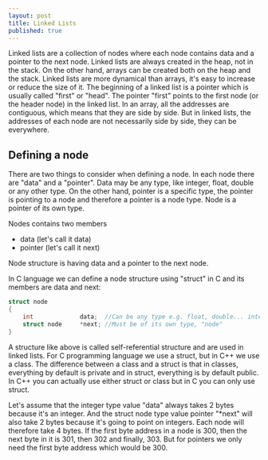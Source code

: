 ```yaml
---
layout: post
title: Linked Lists
published: true
---
```


Linked lists are a collection of nodes where each node contains data and a pointer to the next node.
Linked lists are always created in the heap, not in the stack. On the other hand, arrays can be created both on the heap and the stack.
Linked lists are more dynamical than arrays, it's easy to increase or reduce the size of it.
The beginning of a linked list is a pointer which is usually called "first" or "head". The pointer "first" points to the first node (or the header node) in the linked list.
In an array, all the addresses are contiguous, which means that they are side by side. But in linked lists, the addresses of each node are not necessarily side by side, they can be everywhere.

## Defining a node

There are two things to consider when defining a node. In each node there are "data" and a "pointer".
Data may be any type, like integer, float, double or any other type. On the other hand, pointer is a specific type, the pointer is pointing to a node and therefore
a pointer is a node type. Node is a pointer of its own type.

Nodes contains two members

* data (let's call it data)
* pointer (let's call it next)

Node structure is having data and a pointer to the next node.

In C language we can define a node structure using "struct" in C and its members are data and next:

```C
struct node
{
    int             data;  //Can be any type e.g. float, double... integer is easiest to work with
    struct node     *next; //Must be of its own type, "node"
}
``` 
A structure like above is called self-referential structure and are used in linked lists.
For C programming language we use a struct, but in C++ we use a class.
The difference between a class and a struct is that in classes, everything by default is private and in struct, everything is by default public.
In C++ you can actually use either struct or class but in C you can only use struct.

Let's assume that the integer type value "data" always takes 2 bytes because it's an integer.
And the struct node type value pointer "*next" will also take 2 bytes because it's going to point on integers.
Each node will therefore take 4 bytes. If the first byte address in a node is 300, then the next byte in it is 301, then 302 and finally, 303.
But for pointers we only need the first byte address which would be 300.






